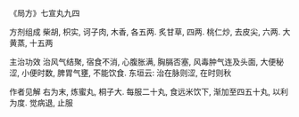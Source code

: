 《局方》七宣丸九四

方剂组成 柴胡, 枳实, 诃子肉, 木香, 各五两. 炙甘草, 四两. 桃仁炒, 去皮尖, 六两. 大黄蒸, 十五两 

主治功效 治风气结聚, 宿食不消, 心腹胀满, 胸膈否塞, 风毒肿气连及头面, 大便秘涩, 小便时数, 脾胃气壅, 不能饮食. 东垣云: 治在脉则涩, 在时则秋 

作者见解 右为末, 炼蜜丸, 桐子大. 每服二十丸, 食远米饮下, 渐加至四五十丸, 以利为度. 觉病退, 止服 

